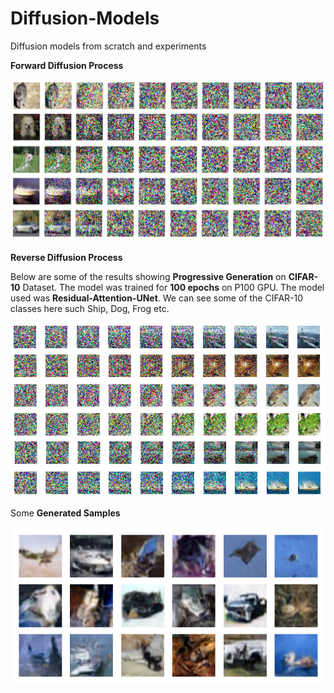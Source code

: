 # Diffusion-Models
Diffusion models from scratch and experiments

 **Forward Diffusion Process**

![image](https://github.com/Shiva18A/Diffusion-Models/blob/main/imgs/forward_process.jpg?raw=true "results")

 **Reverse Diffusion Process**

Below are some of the results showing **Progressive Generation** on **CIFAR-10** Dataset. The model was trained for **100 epochs** on P100 GPU. The model used was **Residual-Attention-UNet**. We can see some of the CIFAR-10 classes here such Ship, Dog, Frog etc.

![image](https://github.com/Shiva18A/Diffusion-Models/blob/main/imgs/reverse_process.jpg?raw=true "results")

Some **Generated Samples**

![image](https://github.com/Shiva18A/Diffusion-Models/blob/main/imgs/sampled_images.png?raw=true "results")
